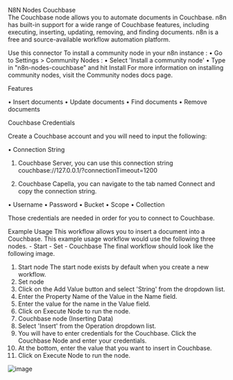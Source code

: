 N8N Nodes Couchbase  
The Couchbase node allows you to automate documents in Couchbase. n8n has built-in support for a wide range of Couchbase features, including executing, inserting, updating, removing, and finding documents. n8n is a free and source-available workflow automation platform.

Use this connector
To install a community node in your n8n instance :
•	Go to Settings > Community Nodes :
•	Select 'Install a community node'
•	Type in "n8n-nodes-couchbase" and hit Install
For more information on installing community nodes, visit the Community nodes docs page.

Features

•	Insert documents
•	Update documents
•	Find documents
•	Remove documents

Couchbase Credentials

Create a Couchbase account and you will need to input the following: 

•	Connection String

1.	Couchbase Server, you can use this connection string couchbase://127.0.0.1/?connectionTimeout=1200

2.	Couchbase Capella, you can navigate to the tab named Connect and copy the connection string.

•	Username
•	Password
•	Bucket
•	Scope 
•	Collection 

Those credentials are needed in order for you to connect to Couchbase.

Example Usage
This workflow allows you to insert a document into a Couchbase. This example usage workflow would use the following three nodes. - Start - Set - Couchbase 
The final workflow should look like the following image.

 


1. Start node
The start node exists by default when you create a new workflow.
2. Set node
1.	Click on the Add Value button and select 'String' from the dropdown list.
2.	Enter the Property Name of the Value in the Name field.
3.	Enter the value for the name in the Value field.
4.	Click on Execute Node to run the node.
3. Couchbase node  (Inserting Data)
1.	Select 'Insert' from the Operation dropdown list.
2.	You will have to enter credentials for the Couchbase. Click the Couchbase Node and enter your credentials.
3.	At the bottom, enter the value that you want to insert in Couchbase.
4.	Click on Execute Node to run the node.


![image](https://github.com/maruakinu/n8n-nodes-couchbase/assets/100325935/fe4cb49b-5650-4e42-ba1b-a3471a0ab115)
